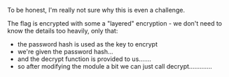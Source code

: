 To be honest, I'm really not sure why this is even a challenge.

The flag is encrypted with some a "layered" encryption - we don't need to know the details too heavily, only that:
  - the password hash is used as the key to encrypt
  - we're given the password hash...
  - and the decrypt function is provided to us.......
  - so after modifying the module a bit we can just call decrypt.............